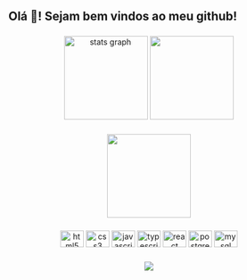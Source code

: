 <h2 align="left">Olá 👋! Sejam bem vindos ao meu github!</h2>

###

<div align="center">
  <img src="https://github-readme-stats.vercel.app/api?hide_title=false&hide_rank=false&show_icons=true&include_all_commits=true&count_private=true&disable_animations=false&theme=material-palenight&locale=en&hide_border=false&custom_title=Status&username=luisinh077" height="150" alt="stats graph"  />
  <img height="150" src="https://github-readme-stats.vercel.app/api/top-langs/?username=luisinh077&layout=compact&langs_count=7&theme=material-palenight"/>
</div>

###

<div align="center">
  <img height="150" src="https://media3.giphy.com/media/FeVg8ViEczcxG/giphy.gif?cid=ecf05e47j3n60jqrtx06880b4y59giq7sx5kfylkqv0ss8gk&rid=giphy.gif&ct=g"  />
</div>

###

<div align="center">
  <img src="https://cdn.jsdelivr.net/gh/devicons/devicon/icons/html5/html5-original.svg" height="30" width="42" alt="html5 logo"  />
  <img src="https://cdn.jsdelivr.net/gh/devicons/devicon/icons/css3/css3-original.svg" height="30" width="42" alt="css3 logo"  />
  <img src="https://cdn.jsdelivr.net/gh/devicons/devicon/icons/javascript/javascript-original.svg" height="30" width="42" alt="javascript logo"  />
  <img src="https://cdn.jsdelivr.net/gh/devicons/devicon/icons/typescript/typescript-original.svg" height="30" width="42" alt="typescript logo"  />
  <img src="https://cdn.jsdelivr.net/gh/devicons/devicon/icons/react/react-original.svg" height="30" width="42" alt="react logo"  />
  <img src="https://cdn.jsdelivr.net/gh/devicons/devicon/icons/postgresql/postgresql-original.svg" height="30" width="42" alt="postgresql logo"  />
  <img src="https://cdn.jsdelivr.net/gh/devicons/devicon/icons/mysql/mysql-original.svg" height="30" width="42" alt="mysql logo"  />
</div>

###

<div align="center">
  <img src="https://profile-counter.glitch.me/luisinh077/count.svg?"  />
</div>

###
